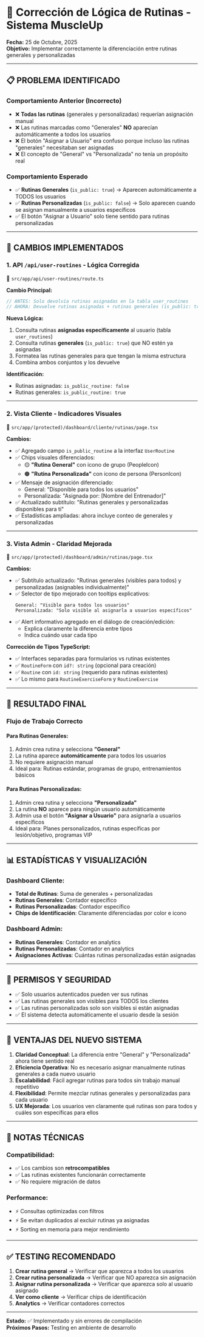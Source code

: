 # 🔧 Corrección de Lógica de Rutinas - Sistema MuscleUp

**Fecha:** 25 de Octubre, 2025  
**Objetivo:** Implementar correctamente la diferenciación entre rutinas generales y personalizadas

---

## 📋 PROBLEMA IDENTIFICADO

### Comportamiento Anterior (Incorrecto)
- ❌ **Todas las rutinas** (generales y personalizadas) requerían asignación manual
- ❌ Las rutinas marcadas como "Generales" **NO** aparecían automáticamente a todos los usuarios
- ❌ El botón "Asignar a Usuario" era confuso porque incluso las rutinas "generales" necesitaban ser asignadas
- ❌ El concepto de "General" vs "Personalizada" no tenía un propósito real

### Comportamiento Esperado
- ✅ **Rutinas Generales** (`is_public: true`) → Aparecen automáticamente a TODOS los usuarios
- ✅ **Rutinas Personalizadas** (`is_public: false`) → Solo aparecen cuando se asignan manualmente a usuarios específicos
- ✅ El botón "Asignar a Usuario" solo tiene sentido para rutinas personalizadas

---

## 🔨 CAMBIOS IMPLEMENTADOS

### 1. **API `/api/user-routines` - Lógica Corregida**
📁 `src/app/api/user-routines/route.ts`

**Cambio Principal:**
```typescript
// ANTES: Solo devolvía rutinas asignadas en la tabla user_routines
// AHORA: Devuelve rutinas asignadas + rutinas generales (is_public: true)
```

**Nueva Lógica:**
1. Consulta rutinas **asignadas específicamente** al usuario (tabla `user_routines`)
2. Consulta rutinas **generales** (`is_public: true`) que NO estén ya asignadas
3. Formatea las rutinas generales para que tengan la misma estructura
4. Combina ambos conjuntos y los devuelve

**Identificación:**
- Rutinas asignadas: `is_public_routine: false`
- Rutinas generales: `is_public_routine: true`

---

### 2. **Vista Cliente - Indicadores Visuales**
📁 `src/app/(protected)/dashboard/cliente/rutinas/page.tsx`

**Cambios:**
- ✅ Agregado campo `is_public_routine` a la interfaz `UserRoutine`
- ✅ Chips visuales diferenciados:
  - 🟡 **"Rutina General"** con icono de grupo (PeopleIcon)
  - 🟠 **"Rutina Personalizada"** con icono de persona (PersonIcon)
- ✅ Mensaje de asignación diferenciado:
  - General: "Disponible para todos los usuarios"
  - Personalizada: "Asignada por: [Nombre del Entrenador]"
- ✅ Actualizado subtítulo: "Rutinas generales y personalizadas disponibles para ti"
- ✅ Estadísticas ampliadas: ahora incluye conteo de generales y personalizadas

---

### 3. **Vista Admin - Claridad Mejorada**
📁 `src/app/(protected)/dashboard/admin/rutinas/page.tsx`

**Cambios:**
- ✅ Subtítulo actualizado: "Rutinas generales (visibles para todos) y personalizadas (asignables individualmente)"
- ✅ Selector de tipo mejorado con tooltips explicativos:
  ```
  General: "Visible para todos los usuarios"
  Personalizada: "Solo visible al asignarla a usuarios específicos"
  ```
- ✅ Alert informativo agregado en el diálogo de creación/edición:
  - Explica claramente la diferencia entre tipos
  - Indica cuándo usar cada tipo

**Corrección de Tipos TypeScript:**
- ✅ Interfaces separadas para formularios vs rutinas existentes
- ✅ `RoutineForm` con `id?: string` (opcional para creación)
- ✅ `Routine` con `id: string` (requerido para rutinas existentes)
- ✅ Lo mismo para `RoutineExerciseForm` y `RoutineExercise`

---

## 🎯 RESULTADO FINAL

### Flujo de Trabajo Correcto

#### Para Rutinas Generales:
1. Admin crea rutina y selecciona **"General"**
2. La rutina aparece **automáticamente** para todos los usuarios
3. No requiere asignación manual
4. Ideal para: Rutinas estándar, programas de grupo, entrenamientos básicos

#### Para Rutinas Personalizadas:
1. Admin crea rutina y selecciona **"Personalizada"**
2. La rutina **NO** aparece para ningún usuario automáticamente
3. Admin usa el botón **"Asignar a Usuario"** para asignarla a usuarios específicos
4. Ideal para: Planes personalizados, rutinas específicas por lesión/objetivo, programas VIP

---

## 📊 ESTADÍSTICAS Y VISUALIZACIÓN

### Dashboard Cliente:
- **Total de Rutinas**: Suma de generales + personalizadas
- **Rutinas Generales**: Contador específico
- **Rutinas Personalizadas**: Contador específico
- **Chips de Identificación**: Claramente diferenciadas por color e icono

### Dashboard Admin:
- **Rutinas Generales**: Contador en analytics
- **Rutinas Personalizadas**: Contador en analytics
- **Asignaciones Activas**: Cuántas rutinas personalizadas están asignadas

---

## 🔐 PERMISOS Y SEGURIDAD

- ✅ Solo usuarios autenticados pueden ver sus rutinas
- ✅ Las rutinas generales son visibles para TODOS los clientes
- ✅ Las rutinas personalizadas solo son visibles si están asignadas
- ✅ El sistema detecta automáticamente el usuario desde la sesión

---

## 🚀 VENTAJAS DEL NUEVO SISTEMA

1. **Claridad Conceptual**: La diferencia entre "General" y "Personalizada" ahora tiene sentido real
2. **Eficiencia Operativa**: No es necesario asignar manualmente rutinas generales a cada nuevo usuario
3. **Escalabilidad**: Fácil agregar rutinas para todos sin trabajo manual repetitivo
4. **Flexibilidad**: Permite mezclar rutinas generales y personalizadas para cada usuario
5. **UX Mejorada**: Los usuarios ven claramente qué rutinas son para todos y cuáles son específicas para ellos

---

## 📝 NOTAS TÉCNICAS

### Compatibilidad:
- ✅ Los cambios son **retrocompatibles**
- ✅ Las rutinas existentes funcionarán correctamente
- ✅ No requiere migración de datos

### Performance:
- ⚡ Consultas optimizadas con filtros
- ⚡ Se evitan duplicados al excluir rutinas ya asignadas
- ⚡ Sorting en memoria para mejor rendimiento

---

## ✅ TESTING RECOMENDADO

1. **Crear rutina general** → Verificar que aparezca a todos los usuarios
2. **Crear rutina personalizada** → Verificar que NO aparezca sin asignación
3. **Asignar rutina personalizada** → Verificar que aparezca solo al usuario asignado
4. **Ver como cliente** → Verificar chips de identificación
5. **Analytics** → Verificar contadores correctos

---

**Estado:** ✅ Implementado y sin errores de compilación  
**Próximos Pasos:** Testing en ambiente de desarrollo
